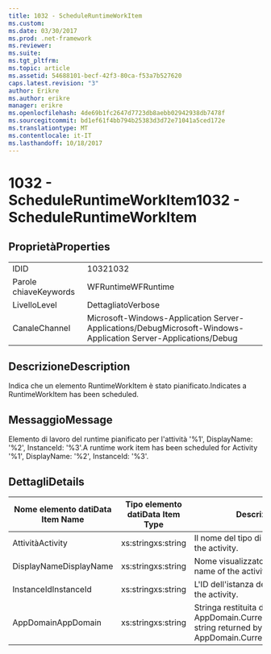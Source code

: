```yaml
---
title: 1032 - ScheduleRuntimeWorkItem
ms.custom: 
ms.date: 03/30/2017
ms.prod: .net-framework
ms.reviewer: 
ms.suite: 
ms.tgt_pltfrm: 
ms.topic: article
ms.assetid: 54688101-becf-42f3-80ca-f53a7b527620
caps.latest.revision: "3"
author: Erikre
ms.author: erikre
manager: erikre
ms.openlocfilehash: 4de69b1fc2647d7723db8aebb02942938db7478f
ms.sourcegitcommit: bd1ef61f4bb794b25383d3d72e71041a5ced172e
ms.translationtype: MT
ms.contentlocale: it-IT
ms.lasthandoff: 10/18/2017
---
```

# <a name="1032---scheduleruntimeworkitem"></a><span data-ttu-id="c6410-102">1032 - ScheduleRuntimeWorkItem</span><span class="sxs-lookup"><span data-stu-id="c6410-102">1032 - ScheduleRuntimeWorkItem</span></span>
## <a name="properties"></a><span data-ttu-id="c6410-103">Proprietà</span><span class="sxs-lookup"><span data-stu-id="c6410-103">Properties</span></span>  
  
|||  
|-|-|  
|<span data-ttu-id="c6410-104">ID</span><span class="sxs-lookup"><span data-stu-id="c6410-104">ID</span></span>|<span data-ttu-id="c6410-105">1032</span><span class="sxs-lookup"><span data-stu-id="c6410-105">1032</span></span>|  
|<span data-ttu-id="c6410-106">Parole chiave</span><span class="sxs-lookup"><span data-stu-id="c6410-106">Keywords</span></span>|<span data-ttu-id="c6410-107">WFRuntime</span><span class="sxs-lookup"><span data-stu-id="c6410-107">WFRuntime</span></span>|  
|<span data-ttu-id="c6410-108">Livello</span><span class="sxs-lookup"><span data-stu-id="c6410-108">Level</span></span>|<span data-ttu-id="c6410-109">Dettagliato</span><span class="sxs-lookup"><span data-stu-id="c6410-109">Verbose</span></span>|  
|<span data-ttu-id="c6410-110">Canale</span><span class="sxs-lookup"><span data-stu-id="c6410-110">Channel</span></span>|<span data-ttu-id="c6410-111">Microsoft-Windows-Application Server-Applications/Debug</span><span class="sxs-lookup"><span data-stu-id="c6410-111">Microsoft-Windows-Application Server-Applications/Debug</span></span>|  
  
## <a name="description"></a><span data-ttu-id="c6410-112">Descrizione</span><span class="sxs-lookup"><span data-stu-id="c6410-112">Description</span></span>  
 <span data-ttu-id="c6410-113">Indica che un elemento RuntimeWorkItem è stato pianificato.</span><span class="sxs-lookup"><span data-stu-id="c6410-113">Indicates a RuntimeWorkItem has been scheduled.</span></span>  
  
## <a name="message"></a><span data-ttu-id="c6410-114">Messaggio</span><span class="sxs-lookup"><span data-stu-id="c6410-114">Message</span></span>  
 <span data-ttu-id="c6410-115">Elemento di lavoro del runtime pianificato per l'attività '%1', DisplayName: '%2', InstanceId: '%3'.</span><span class="sxs-lookup"><span data-stu-id="c6410-115">A runtime work item has been scheduled for Activity '%1', DisplayName: '%2', InstanceId: '%3'.</span></span>  
  
## <a name="details"></a><span data-ttu-id="c6410-116">Dettagli</span><span class="sxs-lookup"><span data-stu-id="c6410-116">Details</span></span>  
  
|<span data-ttu-id="c6410-117">Nome elemento dati</span><span class="sxs-lookup"><span data-stu-id="c6410-117">Data Item Name</span></span>|<span data-ttu-id="c6410-118">Tipo elemento dati</span><span class="sxs-lookup"><span data-stu-id="c6410-118">Data Item Type</span></span>|<span data-ttu-id="c6410-119">Descrizione</span><span class="sxs-lookup"><span data-stu-id="c6410-119">Description</span></span>|  
|--------------------|--------------------|-----------------|  
|<span data-ttu-id="c6410-120">Attività</span><span class="sxs-lookup"><span data-stu-id="c6410-120">Activity</span></span>|<span data-ttu-id="c6410-121">xs:string</span><span class="sxs-lookup"><span data-stu-id="c6410-121">xs:string</span></span>|<span data-ttu-id="c6410-122">Il nome del tipo di attività.</span><span class="sxs-lookup"><span data-stu-id="c6410-122">The type name of the activity.</span></span>|  
|<span data-ttu-id="c6410-123">DisplayName</span><span class="sxs-lookup"><span data-stu-id="c6410-123">DisplayName</span></span>|<span data-ttu-id="c6410-124">xs:string</span><span class="sxs-lookup"><span data-stu-id="c6410-124">xs:string</span></span>|<span data-ttu-id="c6410-125">Nome visualizzato dell'attività.</span><span class="sxs-lookup"><span data-stu-id="c6410-125">The display name of the activity.</span></span>|  
|<span data-ttu-id="c6410-126">InstanceId</span><span class="sxs-lookup"><span data-stu-id="c6410-126">InstanceId</span></span>|<span data-ttu-id="c6410-127">xs:string</span><span class="sxs-lookup"><span data-stu-id="c6410-127">xs:string</span></span>|<span data-ttu-id="c6410-128">L'ID dell'istanza dell'attività.</span><span class="sxs-lookup"><span data-stu-id="c6410-128">The instance id of the activity.</span></span>|  
|<span data-ttu-id="c6410-129">AppDomain</span><span class="sxs-lookup"><span data-stu-id="c6410-129">AppDomain</span></span>|<span data-ttu-id="c6410-130">xs:string</span><span class="sxs-lookup"><span data-stu-id="c6410-130">xs:string</span></span>|<span data-ttu-id="c6410-131">Stringa restituita da AppDomain.CurrentDomain.FriendlyName.</span><span class="sxs-lookup"><span data-stu-id="c6410-131">The string returned by AppDomain.CurrentDomain.FriendlyName.</span></span>|
